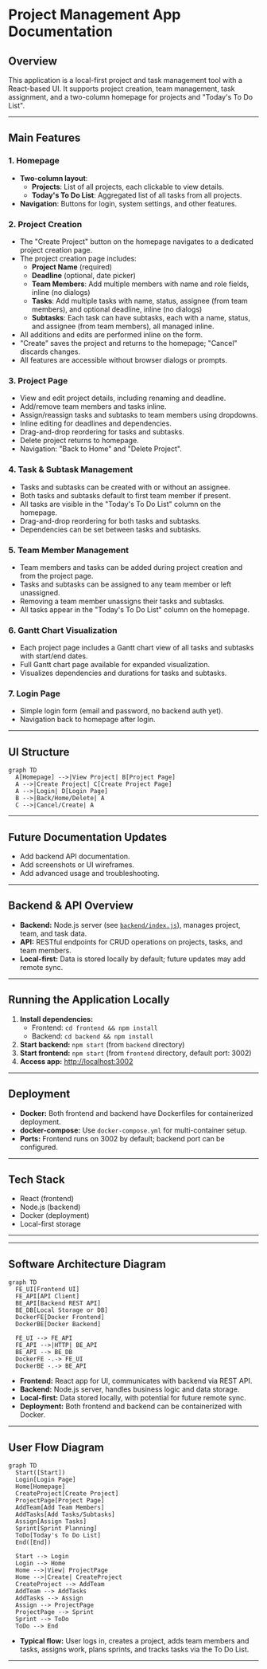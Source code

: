 # Project Management App Documentation

## Overview

This application is a local-first project and task management tool with a React-based UI. It supports project creation, team management, task assignment, and a two-column homepage for projects and "Today's To Do List".

---

## Main Features

### 1. Homepage

- **Two-column layout**:
  - **Projects**: List of all projects, each clickable to view details.
  - **Today's To Do List**: Aggregated list of all tasks from all projects.
- **Navigation**: Buttons for login, system settings, and other features.

### 2. Project Creation

- The "Create Project" button on the homepage navigates to a dedicated project creation page.
- The project creation page includes:
  - **Project Name** (required)
  - **Deadline** (optional, date picker)
  - **Team Members**: Add multiple members with name and role fields, inline (no dialogs)
  - **Tasks**: Add multiple tasks with name, status, assignee (from team members), and optional deadline, inline (no dialogs)
  - **Subtasks**: Each task can have subtasks, each with a name, status, and assignee (from team members), all managed inline.
- All additions and edits are performed inline on the form.
- "Create" saves the project and returns to the homepage; "Cancel" discards changes.
- All features are accessible without browser dialogs or prompts.

### 3. Project Page

- View and edit project details, including renaming and deadline.
- Add/remove team members and tasks inline.
- Assign/reassign tasks and subtasks to team members using dropdowns.
- Inline editing for deadlines and dependencies.
- Drag-and-drop reordering for tasks and subtasks.
- Delete project returns to homepage.
- Navigation: "Back to Home" and "Delete Project".

### 4. Task & Subtask Management

- Tasks and subtasks can be created with or without an assignee.
- Both tasks and subtasks default to first team member if present.
- All tasks are visible in the "Today's To Do List" column on the homepage.
- Drag-and-drop reordering for both tasks and subtasks.
- Dependencies can be set between tasks and subtasks.

### 5. Team Member Management

- Team members and tasks can be added during project creation and from the project page.
- Tasks and subtasks can be assigned to any team member or left unassigned.
- Removing a team member unassigns their tasks and subtasks.
- All tasks appear in the "Today's To Do List" column on the homepage.

### 6. Gantt Chart Visualization

- Each project page includes a Gantt chart view of all tasks and subtasks with start/end dates.
- Full Gantt chart page available for expanded visualization.
- Visualizes dependencies and durations for tasks and subtasks.

### 7. Login Page

- Simple login form (email and password, no backend auth yet).
- Navigation back to homepage after login.

---

## UI Structure

```mermaid
graph TD
  A[Homepage] -->|View Project| B[Project Page]
  A -->|Create Project| C[Create Project Page]
  A -->|Login| D[Login Page]
  B -->|Back/Home/Delete| A
  C -->|Cancel/Create| A
```

---

## Future Documentation Updates

- Add backend API documentation.
- Add screenshots or UI wireframes.
- Add advanced usage and troubleshooting.
---

## Backend & API Overview

- **Backend:** Node.js server (see [`backend/index.js`](../backend/index.js:1)), manages project, team, and task data.
- **API:** RESTful endpoints for CRUD operations on projects, tasks, and team members.
- **Local-first:** Data is stored locally by default; future updates may add remote sync.

---

## Running the Application Locally

1. **Install dependencies:**
   - Frontend: `cd frontend && npm install`
   - Backend: `cd backend && npm install`
2. **Start backend:** `npm start` (from `backend` directory)
3. **Start frontend:** `npm start` (from `frontend` directory, default port: 3002)
4. **Access app:** [http://localhost:3002](http://localhost:3002)

---

## Deployment

- **Docker:** Both frontend and backend have Dockerfiles for containerized deployment.
- **docker-compose:** Use `docker-compose.yml` for multi-container setup.
- **Ports:** Frontend runs on 3002 by default; backend port can be configured.

---

## Tech Stack

- React (frontend)
- Node.js (backend)
- Docker (deployment)
- Local-first storage

---
---

## Software Architecture Diagram

```mermaid
graph TD
  FE_UI[Frontend UI]
  FE_API[API Client]
  BE_API[Backend REST API]
  BE_DB[Local Storage or DB]
  DockerFE[Docker Frontend]
  DockerBE[Docker Backend]

  FE_UI --> FE_API
  FE_API -->|HTTP| BE_API
  BE_API --> BE_DB
  DockerFE -.-> FE_UI
  DockerBE -.-> BE_API
```

- **Frontend:** React app for UI, communicates with backend via REST API.
- **Backend:** Node.js server, handles business logic and data storage.
- **Local-first:** Data stored locally, with potential for future remote sync.
- **Deployment:** Both frontend and backend can be containerized with Docker.

---

## User Flow Diagram

```mermaid
graph TD
  Start([Start])
  Login[Login Page]
  Home[Homepage]
  CreateProject[Create Project]
  ProjectPage[Project Page]
  AddTeam[Add Team Members]
  AddTasks[Add Tasks/Subtasks]
  Assign[Assign Tasks]
  Sprint[Sprint Planning]
  ToDo[Today's To Do List]
  End([End])

  Start --> Login
  Login --> Home
  Home -->|View| ProjectPage
  Home -->|Create| CreateProject
  CreateProject --> AddTeam
  AddTeam --> AddTasks
  AddTasks --> Assign
  Assign --> ProjectPage
  ProjectPage --> Sprint
  Sprint --> ToDo
  ToDo --> End
```

- **Typical flow:** User logs in, creates a project, adds team members and tasks, assigns work, plans sprints, and tracks tasks via the To Do List.

---